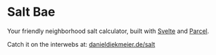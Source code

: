 # Salt Bae

Your friendly neighborhood salt calculator, built with [Svelte](https://svelte.dev/) and [Parcel](https://parceljs.org/).

Catch it on the interwebs at: [danieldiekmeier.de/salt](https://danieldiekmeier.de/salt/)

